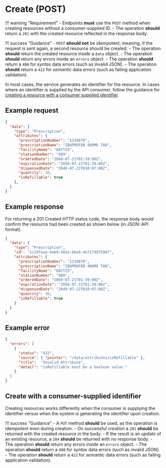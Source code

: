 # Create (POST)

!!! warning "Requirement"
    - Endpoints **must** use the `POST` method when creating resources without a consumer-supplied ID.
    - The operation **should** return a `201` with the created resource reflected in the response body.

!!! success "Guidance"
    - `POST` **should not** be idempotent; meaning, if the request is sent again, a second resource should be created.
    - The operation **should** return the created resource inside a `data` object.
    - The operation **should** return any errors inside an `errors` object.
    - The operation **should** return a `400` for _syntax_ data errors (such as invalid JSON).
    - The operation **should** return a `422` for _semantic_ data errors (such as failing application validation).


In most cases, the service generates an identifier for the resource. In cases where an identifier is supplied by the API consumer, follow the guidance for [creating a resource with a consumer supplied identifier](#create-with-a-consumer-supplied-identifier).


## Example request

```json title="POST ../rx/v0/prescriptions"
{
  "data": {
    "type": "Prescription",
    "attributes": {
      "prescriptionNumber": "1239876",
      "prescriptionName": "IBUPROFEN 400MG TAB",
      "facilityName": "DAYT29",
      "stationNumber": "989",
      "orderedDate": "2049-07-21T01:39:00Z",
      "expirationDate": "2050-07-21T01:39:00Z",
      "dispensedDate": "2049-07-22T010:07:00Z",
      "quantity": 30,
      "isRefillable": true
    },
  }
}
```

## Example response

For returning a 201 Created HTTP status code, the response body would confirm the resource had been created as shown below (in JSON::API format).

```json title="201 Created"
{
  "data": {
    "type": "Prescription",
    "id": "1c2dfaaa-4eb9-482e-86a9-4e7274975967",
    "attributes": {
      "prescriptionNumber": "1239876",
      "prescriptionName": "IBUPROFEN 400MG TAB",
      "facilityName": "DAYT29",
      "stationNumber": "989",
      "orderedDate": "2049-07-21T01:39:00Z",
      "expirationDate": "2050-07-21T01:39:00Z",
      "dispensedDate": "2049-07-22T010:07:00Z",
      "quantity": 30,
      "isRefillable": true
    }
  }
}
```

## Example error

```json title="422 Unprocessable Entity"
{
  "errors": [
    {
      "status": "422",
      "source": { "pointer": "/data/attributes/isRefillable" },
      "title":  "Invalid Attribute",
      "detail": "isRefillable must be a boolean value."
    }
  ]
}
```

## Create with a consumer-supplied identifier

Creating resources works differently when the consumer is supplying the identifier versus when the system is generating the identifier upon creation.

!!! success "Guidance"
    - A `PUT` method **should** be used, as the operation is idempotent even during creation.
    - On successful *creation* a `201` **should** be returned with the created resource in the body.
    - If the result is an *update* of an existing resource, a `204` **should** be returned with no response body.
    - The operation **should** return any errors inside an `errors` object.
    - The operation **should** return a `400` for _syntax_ data errors (such as invalid JSON).
    - The operation **should** return a `422` for _semantic_ data errors (such as failing application validation).

